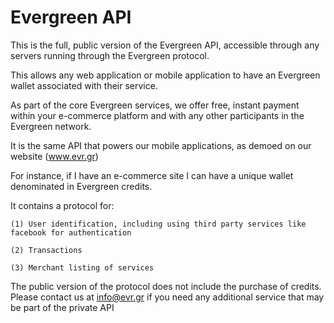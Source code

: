 Evergreen API
===


This is the full, public version of the Evergreen API, accessible through any servers running through the Evergreen protocol. 

This allows any web application or mobile application to have an Evergreen wallet associated with their service. 

As part of the core Evergreen services, we offer free, instant payment within your e-commerce platform and with any other participants in the Evergreen network. 

It is the same API that powers our mobile applications, as demoed on our website (www.evr.gr)

For instance, if I have an e-commerce site I can have a unique wallet denominated in Evergreen credits. 

It contains a protocol for:

	(1) User identification, including using third party services like facebook for authentication

	(2) Transactions

	(3) Merchant listing of services

The public version of the protocol does not include the purchase of credits. Please contact us at info@evr.gr if you need any additional service that may be part of the private API